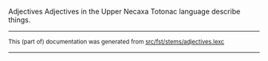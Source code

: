 Adjectives
Adjectives in the Upper Necaxa Totonac language describe things.

* * *

<small>This (part of) documentation was generated from [src/fst/stems/adjectives.lexc](https://github.com/giellalt/lang-tku/blob/main/src/fst/stems/adjectives.lexc)</small>

---

